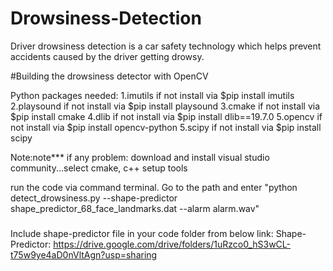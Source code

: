 # Drowsiness-Detection

Driver drowsiness detection is a car safety technology which helps prevent accidents caused by the driver getting drowsy.

#Building the drowsiness detector with OpenCV

Python packages needed:
1.imutils     if not install via $pip install imutils
2.playsound   if not install via $pip install playsound
3.cmake       if not install via $pip install cmake
4.dlib        if not install via $pip install dlib==19.7.0
5.opencv      if not install via $pip install opencv-python
5.scipy       if not install via $pip install scipy



Note:note*** if any problem: download and install visual studio community...select cmake, c++ setup tools


run the code via command terminal. 
Go to the path and enter "python detect_drowsiness.py --shape-predictor shape_predictor_68_face_landmarks.dat --alarm alarm.wav"




#####
Include shape-predictor file in your code folder from below link:
Shape-Predictor: https://drive.google.com/drive/folders/1uRzco0_hS3wCL-t75w9ye4aD0nVltAgn?usp=sharing
